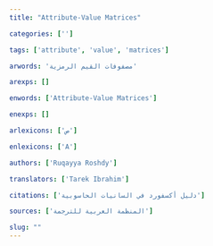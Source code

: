 ```yaml
---
title: "Attribute-Value Matrices"

categories: ['']

tags: ['attribute', 'value', 'matrices']

arwords: 'مصفوفات القيم الرمزية'

arexps: []

enwords: ['Attribute-Value Matrices']

enexps: []

arlexicons: ['ص']

enlexicons: ['A']

authors: ['Ruqayya Roshdy']

translators: ['Tarek Ibrahim']

citations: ['دليل أكسفورد في السانيات الحاسوبية']

sources: ['المنظمة العربية للترجمة']

slug: ""
---
```

